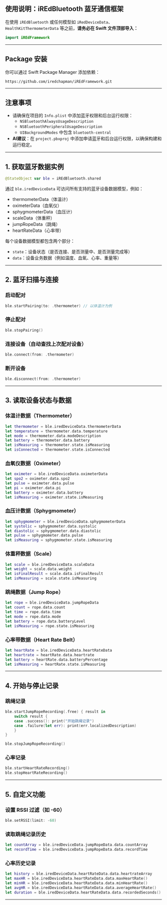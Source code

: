 ## 使用说明：iREdBluetooth 蓝牙通信框架

在使用 `iREdBluetooth` 或任何模型如 `iRedDeviceData`、`HealthKitThermometerData` 等之前，**请务必在 Swift 文件顶部导入：**

```swift
import iREdFramework
```

------

## Package 安装

你可以通过 Swift Package Manager 添加依赖：

```
https://github.com/iredchapman/iREdFramework.git
```

------

## 注意事项

- 请确保在项目的 `Info.plist` 中添加蓝牙权限和后台运行权限：
  - `NSBluetoothAlwaysUsageDescription`
  - `NSBluetoothPeripheralUsageDescription`
  - `UIBackgroundModes` 中包含 `bluetooth-central`
- **AI建议**：在 `project.pbxproj` 中添加申请蓝牙和后台运行权限，以确保构建和运行稳定。

------

## 1. 获取蓝牙数据实例

```swift
@StateObject var ble = iREdBluetooth.shared
```

通过 `ble.iredDeviceData` 可访问所有支持的蓝牙设备数据模型，例如：

- thermometerData（体温计）
- oximeterData（血氧仪）
- sphygmometerData（血压计）
- scaleData（体重秤）
- jumpRopeData（跳绳）
- heartRateData（心率带）

每个设备数据模型都包含两个部分：

- `state`：设备状态（是否连接、是否测量中、是否测量完成等）
- `data`：设备业务数据（例如温度、血氧、心率、重量等）

------

## 2. 蓝牙扫描与连接

### 启动配对

```swift
ble.startPairing(to: .thermometer) // 以体温计为例
```

### 停止配对

```swift
ble.stopPairing()
```

### 连接设备（自动查找上次配对设备）

```swift
ble.connect(from: .thermometer)
```

### 断开设备

```swift
ble.disconnect(from: .thermometer)
```

------

## 3. 读取设备状态与数据

### 体温计数据（Thermometer）

```swift
let thermometer = ble.iredDeviceData.thermometerData
let temperature = thermometer.data.temperature
let mode = thermometer.data.modeDescription
let battery = thermometer.data.battery
let isMeasuring = thermometer.state.isMeasuring
let isConnected = thermometer.state.isConnected
```

### 血氧仪数据（Oximeter）

```swift
let oximeter = ble.iredDeviceData.oximeterData
let spo2 = oximeter.data.spo2
let pulse = oximeter.data.pulse
let pi = oximeter.data.pi
let battery = oximeter.data.battery
let isMeasuring = oximeter.state.isMeasuring
```

### 血压计数据（Sphygmometer）

```swift
let sphygmometer = ble.iredDeviceData.sphygmometerData
let systolic = sphygmometer.data.systolic
let diastolic = sphygmometer.data.diastolic
let pulse = sphygmometer.data.pulse
let isMeasuring = sphygmometer.state.isMeasuring
```

### 体重秤数据（Scale）

```swift
let scale = ble.iredDeviceData.scaleData
let weight = scale.data.weight
let isFinalResult = scale.data.isFinalResult
let isMeasuring = scale.state.isMeasuring
```

### 跳绳数据（Jump Rope）

```swift
let rope = ble.iredDeviceData.jumpRopeData
let count = rope.data.count
let time = rope.data.time
let mode = rope.data.mode
let battery = rope.data.batteryLevel
let isMeasuring = rope.state.isMeasuring
```

### 心率带数据（Heart Rate Belt）

```swift
let heartRate = ble.iredDeviceData.heartRateData
let heartrate = heartRate.data.heartrate
let battery = heartRate.data.batteryPercentage
let isMeasuring = heartRate.state.isMeasuring
```

------

## 4. 开始与停止记录

### 跳绳记录

```swift
ble.startJumpRopeRecording(.free) { result in
    switch result {
    case .success(): print("开始跳绳记录")
    case .failure(let err): print(err.localizedDescription)
    }
}

ble.stopJumpRopeRecording()
```

### 心率记录

```swift
ble.startHeartRateRecording()
ble.stopHeartRateRecording()
```

------

## 5. 自定义功能

### 设置 RSSI 过滤（如 -60）

```swift
ble.setRSSI(limit: -60)
```

### 读取跳绳记录历史

```swift
let countArray = ble.iredDeviceData.jumpRopeData.data.countArray
let recordTime = ble.iredDeviceData.jumpRopeData.data.recordTime
```

### 心率历史记录

```swift
let history = ble.iredDeviceData.heartRateData.data.heartrateArray
let maxHR = ble.iredDeviceData.heartRateData.data.maxHeartRate()
let minHR = ble.iredDeviceData.heartRateData.data.minHeartRate()
let avgHR = ble.iredDeviceData.heartRateData.data.averageHeartRate()
let duration = ble.iredDeviceData.heartRateData.data.recordedSeconds()
```

------

